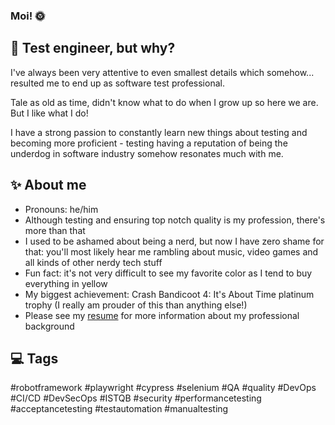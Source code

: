 ### Moi! 🌞

## 🤖 Test engineer, but why?
I've always been very attentive to even smallest details which somehow... resulted me to end up as software test professional.

Tale as old as time, didn't know what to do when I grow up so here we are. But I like what I do!

I have a strong passion to constantly learn new things about testing and becoming more proficient - testing having a reputation of being the underdog in software industry somehow resonates much with me.

## ✨ About me
- Pronouns: he/him
- Although testing and ensuring top notch quality is my profession, there's more than that
- I used to be ashamed about being a nerd, but now I have zero shame for that: you'll most likely hear me rambling about music, video games and all kinds of other nerdy tech stuff
- Fun fact: it's not very difficult to see my favorite color as I tend to buy everything in yellow
- My biggest achievement: Crash Bandicoot 4: It's About Time platinum trophy (I really am prouder of this than anything else!)
- Please see my [resume](https://github.com/bloomikko/bloomikko-Resume) for more information about my professional background

## 💻 Tags
#robotframework #playwright #cypress #selenium #QA #quality #DevOps #CI/CD #DevSecOps #ISTQB #security #performancetesting #acceptancetesting #testautomation #manualtesting
